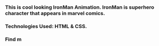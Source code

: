 ### This is cool looking IronMan Animation. IronMan is superhero character that appears in marvel comics.

### Technologies Used: HTML & CSS.

### Find m
